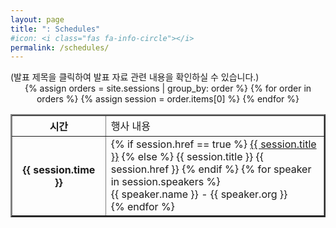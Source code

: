 ```yaml
---
layout: page
title: ": Schedules"
#icon: <i class="fas fa-info-circle"></i>
permalink: /schedules/
---
```

<div class="alert alert-info" role="alert">
  (발표 제목을 클릭하여 발표 자료 관련 내용을 확인하실 수 있습니다.)
</div>

<div style="overflow: auto;" align="center">
<div class="program">
    <table cellspacing="0" cellpadding="0" border="2">
      <colgroup>
        <col width="110px ">
        <col width="70%">
      </colgroup>
      <tbody>
        <tr>
          <th class="section">시간</th>
          <td class="section">행사 내용</td>
        </tr>
{% assign orders = site.sessions | group_by: order %}
{% for order in orders  %}
{% assign session = order.items[0] %}
        <tr>
          <th>{{ session.time }}</th>
          <td>
          {% if session.href == true %}
            <a href="{{ site.baseurl }}{{ session.url }}">{{ session.title }}</a>
          {% else %}
            {{ session.title }}
            {{ session.href }}
          {% endif %}
            <span class="fontNameTitle">
            {% for speaker in session.speakers %}
              <li style="list-style-type: none;">{{ speaker.name }} - {{ speaker.org }}</li>
            {% endfor %}
            </span>
          </td>
        </tr>
{% endfor %}
      </tbody>
    </table>
</div>
</div>
